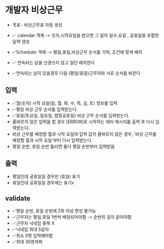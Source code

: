 # 개발자 비상근무

- 목표 : 비상근무표 자동 생성

- ✅ calendar 객체 -> 숫자,시작요일을 받으면 그 달의 일수,요일 , 공휴일을 포함한 달력 생성

- ✅Scheduler 객체 -> 평일,휴일,비상근무 순서를 기억, 조건에 맞게 배치
- ✅ 연속되는 날을 신경쓰지 않고 일단 배치한다
- ✅연속되는 날이 있을경우 다음 (평일/휴일)근무자와 서로 순서를 바꾼다

## 입력

- ✅월(숫자) 시작 요일(일, 월, 화, 수, 목, 금, 토) 정보를 입력
- ✅평일 비상 근무 순서를 입력받는다.
- ✅휴일(토요일, 일요일, 법정공휴일) 비상 근무 순서를 입력받는다.
- 올바르지 않은 입력을 할 경우 [ERROR]로 시작하는 에러 메시지를 출력 후 다시 입력받는다.
- 비상 근무를 배정할 월과 시작 요일의 입력 값이 올바르지 않은 경우, '비상 근무를 배정할 월과 시작 요일'부터 다시 입력받는다.
- 평일 순번, 휴일 순번 틀리면 둘다 평일 순번부터 입력받음

## 출력

- 평일인데 공휴일일 경우만 (휴일) 표기
- 휴일인데 공휴일일 경우에는 표기x

## validate

- ✅평일 순번, 휴일 순번에 2회 이상 편성 불가능
- ✅근무자는 평일,휴일 1번씩 배정되어야함 -> 순번의 길이 같아야함
- ✅근무자 닉네임 중복 X
- ✅닉네임 최대 5글자
- ✅최소 5명 입력해야함
- ✅최대 35명까찌
